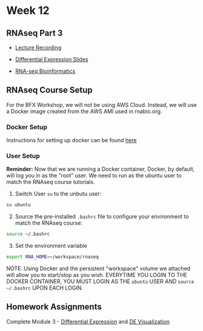 # Week 12

## RNAseq Part 3

- [Lecture Recording](https://wustl.box.com/s/1frgkv9qa1vc9xcnlqs7w8g6pjbrg3e4)

- [Differential Expression Slides](https://github.com/genome/bfx-workshop/blob/master/lectures/week_12/bfx-RNASeq-Module3-DifferentialExpression.pdf)

- [RNA-seq Bioinformatics](https://rnabio.org/course)

## RNAseq Course Setup

For the BFX Workshop, we will not be using AWS Cloud. Instead, we will use a Docker image created from the AWS AMI used in rnabio.org.

### Docker Setup

Instructions for setting up docker can be found [here](https://github.com/genome/bfx-workshop/tree/master/lectures/week_10)

### User Setup

**Reminder:** Now that we are running a Docker container, Docker, by default, will log you in as the "root" user. We need to run as the ubuntu user to match the RNAseq course tutorials.

1. Switch User `su` to the unbutu user:

```bash
su ubuntu
```

2. Source the pre-installed `.bashrc` file to configure your environment to match the RNAseq course:

```bash
source ~/.bashrc
```
3. Set the environment variable
```bash
export RNA_HOME=~/workspace/rnaseq
``` 

NOTE: Using Docker and the persistent "workspace" volume we attached will allow you to start/stop as you wish. EVERYTIME YOU LOGIN TO THE DOCKER CONTAINER, YOU MUST LOGIN AS THE `ubuntu` USER *AND* `source ~/.bashrc` UPON EACH LOGIN.

## Homework Assignments

Complete Module 3 - [Differential Expression](https://rnabio.org/module-03-expression/0003/03/01/Differential_Expression/)
and [DE Visualization](https://rnabio.org/module-03-expression/0003/04/01/DE_Visualization/)
